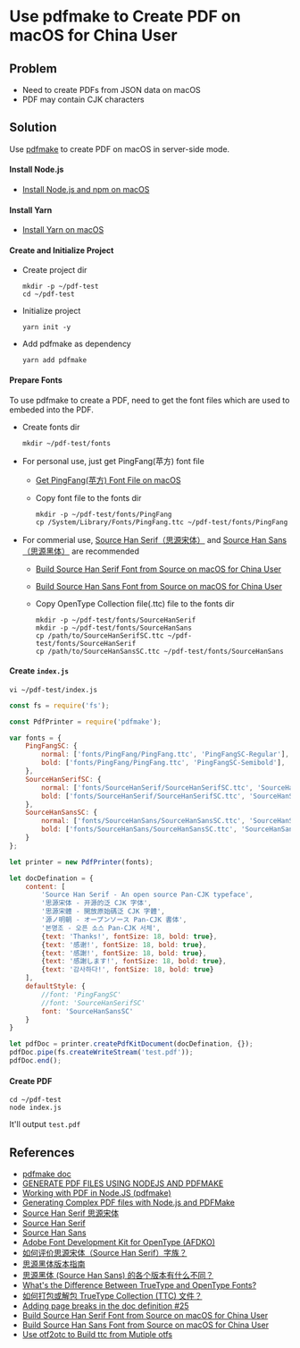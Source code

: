 # Use pdfmake to Create PDF on macOS for China User

## Problem
* Need to create PDFs from JSON data on macOS
* PDF may contain CJK characters

## Solution
Use [pdfmake](https://github.com/bpampuch/pdfmake) to create PDF on macOS in server-side mode. 

#### Install Node.js
* [Install Node.js and npm on macOS](https://github.com/northbright/Notes/blob/master/front-end-web-dev/nodejs/install-nodejs-and-npm-on-macos.md)

#### Install Yarn
* [Install Yarn on macOS](https://github.com/northbright/Notes/blob/master/front-end-web-dev/yarn/install-yarn-on-macos.md)

#### Create and Initialize Project
* Create project dir

  ```shell
  mkdir -p ~/pdf-test
  cd ~/pdf-test
  ```

* Initialize project

  ```shell
  yarn init -y
  ```

* Add pdfmake as dependency

  ```shell
  yarn add pdfmake
  ```

#### Prepare Fonts
To use pdfmake to create a PDF, need to get the font files which are used to embeded into the PDF.
* Create fonts dir

  ```shell
  mkdir ~/pdf-test/fonts
  ```

* For personal use, just get PingFang(苹方) font file
  * [Get PingFang(苹方) Font File on macOS](https://github.com/northbright/Notes/blob/master/font/get-pingfang-font-file-on-macos.md)
  * Copy font file to the fonts dir
    
    ```shell
    mkdir -p ~/pdf-test/fonts/PingFang
    cp /System/Library/Fonts/PingFang.ttc ~/pdf-test/fonts/PingFang
    ```

* For commerial use, [Source Han Serif（思源宋体）](https://github.com/adobe-fonts/source-han-serif) and [Source Han Sans（思源黑体）](https://github.com/adobe-fonts/source-han-sans/) are recommended

  * [Build Source Han Serif Font from Source on macOS for China User](https://github.com/northbright/Notes/blob/master/font/build-source-han-serif-font-from-source-on-macos-for-china-user.md)
  * [Build Source Han Sans Font from Source on macOS for China User](https://github.com/northbright/Notes/blob/master/font/build-source-han-sans-font-from-source-on-macos-for-china-user.md)
  * Copy OpenType Collection file(.ttc) file to the fonts dir

    ```shell
    mkdir -p ~/pdf-test/fonts/SourceHanSerif
    mkdir -p ~/pdf-test/fonts/SourceHanSans
    cp /path/to/SourceHanSerifSC.ttc ~/pdf-test/fonts/SourceHanSerif
    cp /path/to/SourceHanSansSC.ttc ~/pdf-test/fonts/SourceHanSans
    ```

#### Create `index.js`

```shell
vi ~/pdf-test/index.js
```

```js
const fs = require('fs');

const PdfPrinter = require('pdfmake');

var fonts = {
    PingFangSC: {
        normal: ['fonts/PingFang/PingFang.ttc', 'PingFangSC-Regular'],
        bold: ['fonts/PingFang/PingFang.ttc', 'PingFangSC-Semibold'],
    },
    SourceHanSerifSC: {
        normal: ['fonts/SourceHanSerif/SourceHanSerifSC.ttc', 'SourceHanSerifSC-Regular'],
        bold: ['fonts/SourceHanSerif/SourceHanSerifSC.ttc', 'SourceHanSerifSC-Bold'],
    },
    SourceHanSansSC: {
        normal: ['fonts/SourceHanSans/SourceHanSansSC.ttc', 'SourceHanSansSC-Regular'],
        bold: ['fonts/SourceHanSans/SourceHanSansSC.ttc', 'SourceHanSansSC-Bold'],
    }
};

let printer = new PdfPrinter(fonts);

let docDefination = {
    content: [
	    'Source Han Serif - An open source Pan-CJK typeface',
        '思源宋体 - 开源的泛 CJK 字体',
        '思源宋體 - 開放原始碼泛 CJK 字體',
        '源ノ明朝 - オープンソース Pan-CJK 書体',
        '본명조 - 오픈 소스 Pan-CJK 서체',
        {text: 'Thanks!', fontSize: 18, bold: true},
        {text: '感谢!', fontSize: 18, bold: true},
        {text: '感謝!', fontSize: 18, bold: true},
        {text: '感謝します!', fontSize: 18, bold: true},
        {text: '감사하다!', fontSize: 18, bold: true}
    ],
    defaultStyle: {
        //font: 'PingFangSC'
	    //font: 'SourceHanSerifSC'
	    font: 'SourceHanSansSC'
    }
}

let pdfDoc = printer.createPdfKitDocument(docDefination, {});
pdfDoc.pipe(fs.createWriteStream('test.pdf'));
pdfDoc.end();
```

#### Create PDF
```shell
cd ~/pdf-test
node index.js
```

It'll output `test.pdf`

## References
* [pdfmake doc](https://pdfmake.github.io/docs/0.1/)
* [GENERATE PDF FILES USING NODEJS AND PDFMAKE](https://xlinesoft.com/blog/2022/11/05/generate-pdf-files-using-nodejs-and-pdfmake/)
* [Working with PDF in Node.JS (pdfmake)](https://tech.bloggernepal.com/2021/12/working-with-pdf-in-nodejs-pdfmake.html)
* [Generating Complex PDF files with Node.js and PDFMake](https://www.appgambit.com/blog/nodejs-with-pdfmake)
* [Source Han Serif 思源宋体](https://source.typekit.com/source-han-sans/cn/)
* [Source Han Serif](https://github.com/adobe-fonts/source-han-serif)
* [Source Han Sans](https://github.com/adobe-fonts/source-han-sans/)
* [Adobe Font Development Kit for OpenType (AFDKO)](https://github.com/adobe-type-tools/afdko/)
* [如何评价思源宋体（Source Han Serif）字族？](https://www.zhihu.com/question/58002706)
* [思源黑体版本指南](https://zhuanlan.zhihu.com/p/526734630)
* [思源黑体 (Source Han Sans) 的各个版本有什么不同？](https://www.zhihu.com/question/24639343)
* [What's the Difference Between TrueType and OpenType Fonts?](https://www.high-logic.com/font-editor/fontcreator/tutorials/the-difference-between-truetype-and-opentype-fonts)
* [如何打包或解包 TrueType Collection (TTC) 文件？](https://www.zhihu.com/question/24071424)
* [Adding page breaks in the doc definition #25](https://github.com/bpampuch/pdfmake/issues/25)
* [Build Source Han Serif Font from Source on macOS for China User](https://github.com/northbright/Notes/blob/master/font/build-source-han-serif-font-from-source-on-macos-for-china-user.md)
* [Build Source Han Sans Font from Source on macOS for China User](https://github.com/northbright/Notes/blob/master/font/build-source-han-sans-font-from-source-on-macos-for-china-user.md)
* [Use otf2otc to Build ttc from Mutiple otfs](https://github.com/northbright/Notes/blob/master/font/use-otf2otc-to-build-ttc-from-mutiple-otfs.md)
